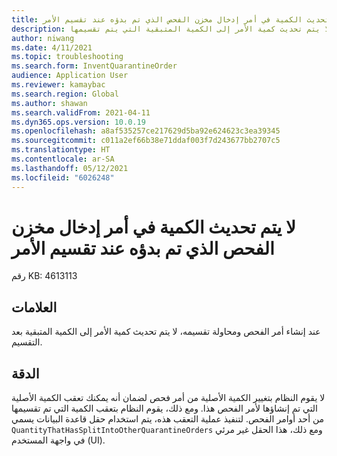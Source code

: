 ```yaml
---
title: لا يتم تحديث الكمية في أمر إدخال مخزن الفحص الذي تم بدؤه عند تقسيم الأمر
description: عند إنشاء أمر الفحص ومحاولة تقسيمه، لا يتم تحديث كمية الأمر إلى الكمية المتبقية التي يتم تقسيمها.
author: niwang
ms.date: 4/11/2021
ms.topic: troubleshooting
ms.search.form: InventQuarantineOrder
audience: Application User
ms.reviewer: kamaybac
ms.search.region: Global
ms.author: shawan
ms.search.validFrom: 2021-04-11
ms.dyn365.ops.version: 10.0.19
ms.openlocfilehash: a8af535257ce217629d5ba92e624623c3ea39345
ms.sourcegitcommit: c011a2ef66b38e71ddaf003f7d243677bb2707c5
ms.translationtype: HT
ms.contentlocale: ar-SA
ms.lasthandoff: 05/12/2021
ms.locfileid: "6026248"
---
```

# <a name="quantity-on-a-started-quarantine-order-isnt-updated-when-the-order-is-split"></a>لا يتم تحديث الكمية في أمر إدخال مخزن الفحص الذي تم بدؤه عند تقسيم الأمر

رقم KB: 4613113

## <a name="symptoms"></a>العلامات

عند إنشاء أمر الفحص ومحاولة تقسيمه، لا يتم تحديث كمية الأمر إلى الكمية المتبقية بعد التقسيم.

## <a name="resolution"></a>الدقة

لا يقوم النظام بتغيير الكمية الأصلية من أمر فحص لضمان أنه يمكنك تعقب الكمية الأصلية التي تم إنشاؤها لأمر الفحص هذا. ومع ذلك، يقوم النظام بتعقب الكمية التي تم تقسيمها من أحد أوامر الفحص. لتنفيذ عملية التعقب هذه، يتم استخدام حقل قاعدة البيانات يسمي `QuantityThatHasSplitIntoOtherQuarantineOrders` ومع ذلك، هذا الحقل غير مرئي في واجهة المستخدم (UI).
